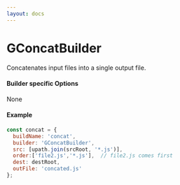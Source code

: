 ```yaml
---
layout: docs
---
```


# GConcatBuilder
Concatenates input files into a single output file.

#### Builder specific Options
None

#### Example
```javascript
const concat = {
  buildName: 'concat',
  builder: 'GConcatBuilder',
  src: [upath.join(srcRoot, '*.js')],
  order:['file2.js','*.js'],  // file2.js comes first
  dest: destRoot,
  outFile: 'concated.js'
};
```
